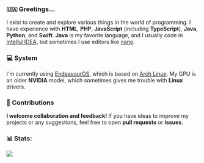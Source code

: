 ### :ukraine: Greetings...

I exist to create and explore various things in the world of programming. I have experience with **HTML**, **PHP**, **JavaScript** (including **TypeScript**), **Java**, **Python**, and **Swift**. **Java** is my favorite language, and I usually code in [IntelliJ IDEA](https://www.jetbrains.com/idea/), but sometimes I use editors like [nano](https://en.wikipedia.org/wiki/GNU_nano).

### :computer: System

I'm currently using [EndeavourOS](https://endeavouros.com/), which is based on [Arch Linux](https://archlinux.org/). My GPU is an older **NVIDIA** model, which sometimes gives me trouble with **Linux** drivers.

### :book: Contributions

**I welcome collaboration and feedback!** If you have ideas to improve my projects or any suggestions, feel free to open **pull requests** or **issues**.

### :bar_chart: Stats:
![](https://github-readme-stats.vercel.app/api/top-langs/?username=isaweye&theme=dark&hide_border=false&include_all_commits=true&count_private=true&layout=compact)

